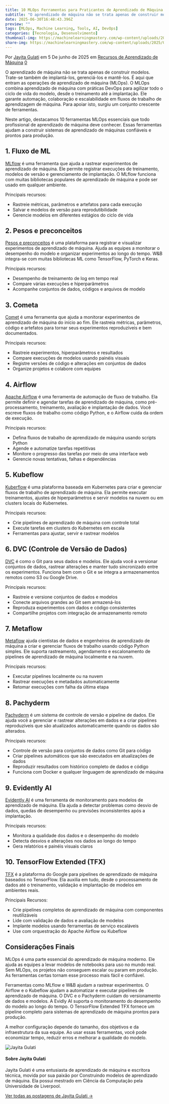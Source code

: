 ```yaml
---
title: 10 MLOps Ferramentas para Praticantes de Aprendizado de Máquina Saberem
subtitle: "O aprendizado de máquina não se trata apenas de construir modelos. Trate-se também de implantá-los, gerenciá-los e mantê-los. É aqui que entram as operações de aprendizado de máquina (MLOps)."
date: 2025-06-30T16:48:43.396Z
preview: ""
tags: [MLOps, Machine Learning, Tools, AI, DevOps]
categories: [Tecnologia, Desenvolvimento]
thumbnail-img: https://machinelearningmastery.com/wp-content/uploads/2025/05/mlops_cover_photo.jpeg
share-img: https://machinelearningmastery.com/wp-content/uploads/2025/05/mlops_cover_photo.jpeg
---
```


Por [Jayita Gulati](https://machinelearningmastery.com/author/jayitagulati/ "Posts por Jayita Gulati") em 5 De junho de 2025 em [Recursos de Aprendizado de Máquina](https://machinelearningmastery.com/category/machine-learning-resources/ "Veja todos os itens em Recursos de Machine Learning") [0](https://machinelearningmastery.com/10-mlops-tools-for-machine-learning-practitioners-to-know/#respond)

O aprendizado de máquina não se trata apenas de construir modelos. Trate-se também de implantá-los, gerenciá-los e mantê-los. É aqui que entram as operações de aprendizado de máquina (MLOps). O MLOps combina aprendizado de máquina com práticas DevOps para agilizar todo o ciclo de vida do modelo, desde o treinamento até a implantação. Ele garante automação, colaboração e escalabilidade em fluxos de trabalho de aprendizagem de máquina. Para apoiar isto, surgiu um conjunto crescente de ferramentas.

Neste artigo, destacamos 10 ferramentas MLOps essenciais que todo profissional de aprendizado de máquina deve conhecer. Essas ferramentas ajudam a construir sistemas de aprendizado de máquinas confiáveis ​​e prontos para produção.

1\. Fluxo de ML
----------

[MLflow](https://mlflow.org/) é uma ferramenta que ajuda a rastrear experimentos de aprendizado de máquina. Ele permite registrar execuções de treinamento, modelos de versão e gerenciamento de implantação. O MLflow funciona com muitas bibliotecas populares de aprendizado de máquina e pode ser usado em qualquer ambiente.

Principais recursos:

* Rastreie métricas, parâmetros e artefatos para cada execução
* Salvar e modelos de versão para reprodutibilidade
* Gerencie modelos em diferentes estágios do ciclo de vida

2\. Pesos e preconceitos
------------------------

[Pesos e preconceitos](https://wandb.ai/site/) é uma plataforma para registrar e visualizar experimentos de aprendizado de máquina. Ajuda as equipes a monitorar o desempenho do modelo e organizar experimentos ao longo do tempo. W&B integra-se com muitas bibliotecas ML como TensorFlow, PyTorch e Keras.

Principais recursos:

* Desempenho de treinamento de log em tempo real
* Compare várias execuções e hiperparâmetros
* Acompanhe conjuntos de dados, códigos e arquivos de modelo

3\. Cometa
----------

[Comet](https://www.comet.com/site/) é uma ferramenta que ajuda a monitorar experimentos de aprendizado de máquina do início ao fim. Ele rastreia métricas, parâmetros, código e artefatos para tornar seus experimentos reproduzíveis e bem documentados.

Principais recursos:

* Rastreie experimentos, hiperparâmetros e resultados
* Compare execuções de modelos usando painéis visuais
* Registre versões de código e alterações em conjuntos de dados
* Organize projetos e colabore com equipes

4\. Airflow
-----------

[Apache Airflow](https://airflow.apache.org/) é uma ferramenta de automação de fluxo de trabalho. Ela permite definir e agendar tarefas de aprendizado de máquina, como pré-processamento, treinamento, avaliação e implantação de dados. Você escreve fluxos de trabalho como código Python, e o Airflow cuida da ordem de execução.

Principais recursos:

* Defina fluxos de trabalho de aprendizado de máquina usando scripts Python
* Agende e automatize tarefas repetitivas
* Monitore o progresso das tarefas por meio de uma interface web
* Gerencie novas tentativas, falhas e dependências

5\. Kubeflow
------------

[Kuberflow](https://www.kubeflow.org/) é uma plataforma baseada em Kubernetes para criar e gerenciar fluxos de trabalho de aprendizado de máquina. Ela permite executar treinamentos, ajustes de hiperparâmetros e servir modelos na nuvem ou em clusters locais do Kubernetes.

Principais recursos:

* Crie pipelines de aprendizado de máquina com controle total
* Execute tarefas em clusters do Kubernetes em escala
* Ferramentas para ajustar, servir e rastrear modelos

6\. DVC (Controle de Versão de Dados)
------------------------------

[DVC](https://dvc.org/) é como o Git para seus dados e modelos. Ele ajuda você a versionar conjuntos de dados, rastrear alterações e manter tudo sincronizado entre os experimentos. Funciona bem com o Git e se integra a armazenamentos remotos como S3 ou Google Drive.

Principais recursos:

* Rastreie e versione conjuntos de dados e modelos
* Conecte arquivos grandes ao Git sem armazená-los
* Reproduza experimentos com dados e código consistentes
* Compartilhe projetos com integração de armazenamento remoto

7\. Metaflow
------------

[Metaflow](https://metaflow.org/) ajuda cientistas de dados e engenheiros de aprendizado de máquina a criar e gerenciar fluxos de trabalho usando código Python simples. Ele suporta rastreamento, agendamento e escalonamento de pipelines de aprendizado de máquina localmente e na nuvem.

Principais recursos:

* Executar pipelines localmente ou na nuvem
* Rastrear execuções e metadados automaticamente
* Retomar execuções com falha da última etapa

8\. Pachyderm
-------------

[Pachyderm](https://docs.pachyderm.com/) é um sistema de controle de versão e pipeline de dados. Ele ajuda você a gerenciar e rastrear alterações em dados e a criar pipelines reproduzíveis que são atualizados automaticamente quando os dados são alterados.

Principais recursos:

* Controle de versão para conjuntos de dados como Git para código
* Criar pipelines automáticos que são executados em atualizações de dados
* Reproduzir resultados com histórico completo de dados e código
* Funciona com Docker e qualquer linguagem de aprendizado de máquina

9\. Evidently AI
----------------

[Evidently AI](https://www.evidentlyai.com/) é uma ferramenta de monitoramento para modelos de aprendizado de máquina. Ela ajuda a detectar problemas como desvio de dados, quedas de desempenho ou previsões inconsistentes após a implantação.

Principais recursos:

* Monitora a qualidade dos dados e o desempenho do modelo
* Detecta desvios e alterações nos dados ao longo do tempo
* Gera relatórios e painéis visuais claros

10\. TensorFlow Extended (TFX)
------------------------------

[TFX](https://www.tensorflow.org/tfx) é a plataforma do Google para pipelines de aprendizado de máquina baseados no TensorFlow. Ela auxilia em tudo, desde o processamento de dados até o treinamento, validação e implantação de modelos em ambientes reais.

Principais Recursos:

* Crie pipelines completos de aprendizado de máquina com componentes reutilizáveis
* Lide com validação de dados e avaliação de modelos
* Implante modelos usando ferramentas de serviço escaláveis
* Use com orquestração do Apache Airflow ou Kubeflow

Considerações Finais
--------------

MLOps é uma parte essencial do aprendizado de máquina moderno. Ele ajuda as equipes a levar modelos de notebooks para uso no mundo real. Sem MLOps, os projetos não conseguem escalar ou param em produção. As ferramentas certas tornam esse processo mais fácil e confiável.

Ferramentas como MLflow e W&B ajudam a rastrear experimentos. O Airflow e o Kubeflow ajudam a automatizar e executar pipelines de aprendizado de máquina. O DVC e o Pachyderm cuidam do versionamento de dados e modelos. A Evidly AI suporta o monitoramento do desempenho do modelo ao longo do tempo. O TensorFlow Extended TFX fornece um pipeline completo para sistemas de aprendizado de máquina prontos para produção.

A melhor configuração depende do tamanho, dos objetivos e da infraestrutura da sua equipe. Ao usar essas ferramentas, você pode economizar tempo, reduzir erros e melhorar a qualidade do modelo.


![Jayita Gulati](https://machinelearningmastery.com/wp-content/uploads/2024/08/jayita-gulati-2-150x150.png)

#### Sobre Jayita Gulati

Jayita Gulati é uma entusiasta de aprendizado de máquina e escritora técnica, movida por sua paixão por Construindo modelos de aprendizado de máquina. Ela possui mestrado em Ciência da Computação pela Universidade de Liverpool.

[Ver todas as postagens de Jayita Gulati →](https://machinelearningmastery.com/author/jayitagulati/)